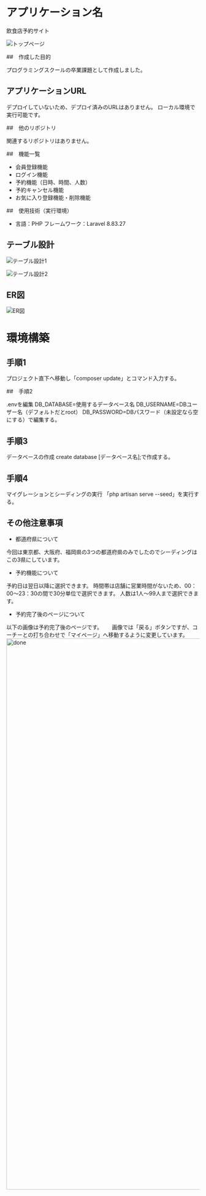 # アプリケーション名

飲食店予約サイト

![トップページ](https://github.com/piyotaro3/RESE/assets/121168107/248a8060-3443-4433-a7a5-be7ee396cc6d)

##　作成した目的

プログラミングスクールの卒業課題として作成しました。

## アプリケーションURL

デプロイしていないため、デプロイ済みのURLはありません。
ローカル環境で実行可能です。

##　他のリポジトリ

関連するリポジトリはありません。

##　機能一覧

- 会員登録機能
- ログイン機能
- 予約機能（日時、時間、人数）
- 予約キャンセル機能
- お気に入り登録機能・削除機能

##　使用技術（実行環境）

- 言語：PHP フレームワーク：Laravel 8.83.27

## テーブル設計

![テーブル設計1](https://github.com/piyotaro3/RESE/assets/121168107/a51f47e9-f608-41f4-803a-1865fbb2c2c4)

![テーブル設計2](https://github.com/piyotaro3/RESE/assets/121168107/29609d64-b756-41cb-aac9-f64b7f332db7)

## ER図

![ER図](https://github.com/piyotaro3/RESE/assets/121168107/ef4c5977-0a7d-45d3-9df7-2e253506cca0)

# 環境構築

## 手順1

プロジェクト直下へ移動し「composer update」とコマンド入力する。

##　手順2

.envを編集
DB_DATABASE=使用するデータベース名
DB_USERNAME=DBユーザー名（デフォルトだとroot）
DB_PASSWORD=DBパスワード（未設定なら空にする）で編集する。

## 手順3

データベースの作成
create database [データベース名];で作成する。

## 手順4

マイグレーションとシーディングの実行
「php artisan serve --seed」を実行する。

## その他注意事項

- 都道府県について

今回は東京都、大阪府、福岡県の3つの都道府県のみでしたのでシーディングはこの3県にしています。

- 予約機能について

予約日は翌日以降に選択できます。
時間帯は店舗に営業時間がないため、00：00～23：30の間で30分単位で選択できます。
人数は1人～99人まで選択できます。

- 予約完了後のページについて

以下の画像は予約完了後のページです。　　
画像では「戻る」ボタンですが、コーチーとの打ち合わせで「マイページ」へ移動するように変更しています。
<img width="1437" alt="done" src="https://github.com/piyotaro3/RESE/assets/121168107/53e99103-c51f-4c3d-ac95-8395ee810e97">
